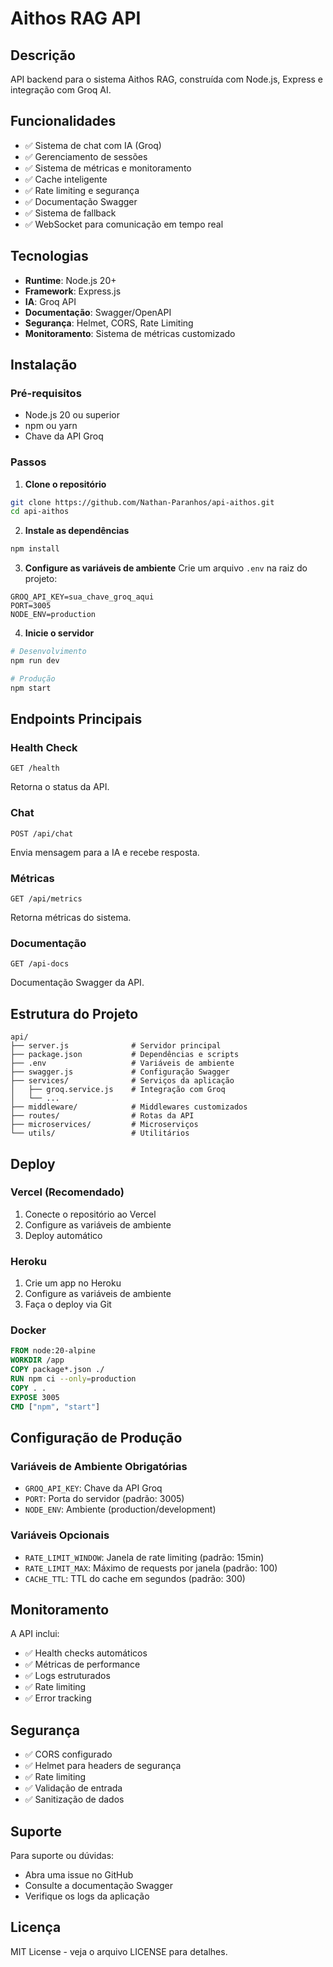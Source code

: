 # Aithos RAG API

## Descrição
API backend para o sistema Aithos RAG, construída com Node.js, Express e integração com Groq AI.

## Funcionalidades
- ✅ Sistema de chat com IA (Groq)
- ✅ Gerenciamento de sessões
- ✅ Sistema de métricas e monitoramento
- ✅ Cache inteligente
- ✅ Rate limiting e segurança
- ✅ Documentação Swagger
- ✅ Sistema de fallback
- ✅ WebSocket para comunicação em tempo real

## Tecnologias
- **Runtime**: Node.js 20+
- **Framework**: Express.js
- **IA**: Groq API
- **Documentação**: Swagger/OpenAPI
- **Segurança**: Helmet, CORS, Rate Limiting
- **Monitoramento**: Sistema de métricas customizado

## Instalação

### Pré-requisitos
- Node.js 20 ou superior
- npm ou yarn
- Chave da API Groq

### Passos

1. **Clone o repositório**
```bash
git clone https://github.com/Nathan-Paranhos/api-aithos.git
cd api-aithos
```

2. **Instale as dependências**
```bash
npm install
```

3. **Configure as variáveis de ambiente**
Crie um arquivo `.env` na raiz do projeto:
```env
GROQ_API_KEY=sua_chave_groq_aqui
PORT=3005
NODE_ENV=production
```

4. **Inicie o servidor**
```bash
# Desenvolvimento
npm run dev

# Produção
npm start
```

## Endpoints Principais

### Health Check
```
GET /health
```
Retorna o status da API.

### Chat
```
POST /api/chat
```
Envia mensagem para a IA e recebe resposta.

### Métricas
```
GET /api/metrics
```
Retorna métricas do sistema.

### Documentação
```
GET /api-docs
```
Documentação Swagger da API.

## Estrutura do Projeto

```
api/
├── server.js              # Servidor principal
├── package.json           # Dependências e scripts
├── .env                   # Variáveis de ambiente
├── swagger.js             # Configuração Swagger
├── services/              # Serviços da aplicação
│   ├── groq.service.js    # Integração com Groq
│   └── ...
├── middleware/            # Middlewares customizados
├── routes/                # Rotas da API
├── microservices/         # Microserviços
└── utils/                 # Utilitários
```

## Deploy

### Vercel (Recomendado)
1. Conecte o repositório ao Vercel
2. Configure as variáveis de ambiente
3. Deploy automático

### Heroku
1. Crie um app no Heroku
2. Configure as variáveis de ambiente
3. Faça o deploy via Git

### Docker
```dockerfile
FROM node:20-alpine
WORKDIR /app
COPY package*.json ./
RUN npm ci --only=production
COPY . .
EXPOSE 3005
CMD ["npm", "start"]
```

## Configuração de Produção

### Variáveis de Ambiente Obrigatórias
- `GROQ_API_KEY`: Chave da API Groq
- `PORT`: Porta do servidor (padrão: 3005)
- `NODE_ENV`: Ambiente (production/development)

### Variáveis Opcionais
- `RATE_LIMIT_WINDOW`: Janela de rate limiting (padrão: 15min)
- `RATE_LIMIT_MAX`: Máximo de requests por janela (padrão: 100)
- `CACHE_TTL`: TTL do cache em segundos (padrão: 300)

## Monitoramento

A API inclui:
- ✅ Health checks automáticos
- ✅ Métricas de performance
- ✅ Logs estruturados
- ✅ Rate limiting
- ✅ Error tracking

## Segurança

- ✅ CORS configurado
- ✅ Helmet para headers de segurança
- ✅ Rate limiting
- ✅ Validação de entrada
- ✅ Sanitização de dados

## Suporte

Para suporte ou dúvidas:
- Abra uma issue no GitHub
- Consulte a documentação Swagger
- Verifique os logs da aplicação

## Licença

MIT License - veja o arquivo LICENSE para detalhes.